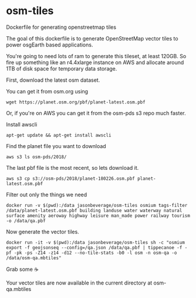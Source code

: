 # osm-tiles
Dockerfile for generating openstreetmap tiles

The goal of this dockerfile is to generate OpenStreetMap vector tiles to power osgEarth based applications.

You're going to need lots of ram to generate this tileset, at least 120GB.  So fire up something like an r4.4xlarge instance on AWS and allocate around 1TB of disk space for temporary data storage.

First, download the latest osm dataset.

You can get it from osm.org using
```
wget https://planet.osm.org/pbf/planet-latest.osm.pbf
```

Or, if you're on AWS you can get it from the osm-pds s3 repo much faster.

Install awscli
```
apt-get update && apt-get install awscli
```

Find the planet file you want to download
```
aws s3 ls osm-pds/2018/
```

The last pbf file is the most recent, so lets download it.
```
aws s3 cp s3://osm-pds/2018/planet-180226.osm.pbf planet-latest.osm.pbf
```


Filter out only the things we need
```
docker run -v $(pwd):/data jasonbeverage/osm-tiles osmium tags-filter /data/planet-latest.osm.pbf building landuse water waterway natural surface amenity aeroway highway leisure man_made power railway tourism -o /data/qa.pbf
```

Now generate the vector tiles.
```
docker run -it -v $(pwd):/data jasonbeverage/osm-tiles sh -c "osmium export -f geojsonseq --config=/qa.json /data/qa.pbf | tippecanoe -f -pf -pk -ps -Z14 -z14 -d12 --no-tile-stats -b0 -l osm -n osm-qa -o /data/osm-qa.mbtiles"
```

Grab some :coffee:

Your vector tiles are now available in the current directory at osm-qa.mbtiles



